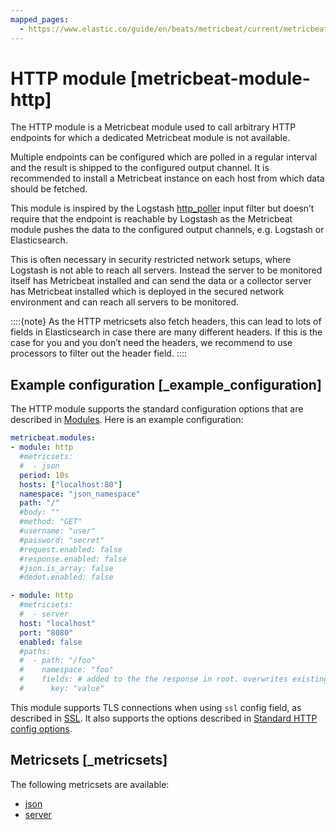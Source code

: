 ```yaml
---
mapped_pages:
  - https://www.elastic.co/guide/en/beats/metricbeat/current/metricbeat-module-http.html
---
```


<!-- This file is generated! See scripts/mage/docs_collector.go -->

# HTTP module [metricbeat-module-http]

The HTTP module is a Metricbeat module used to call arbitrary HTTP endpoints for which a dedicated Metricbeat module is not available.

Multiple endpoints can be configured which are polled in a regular interval and the result is shipped to the configured output channel. It is recommended to install a Metricbeat instance on each host from which data should be fetched.

This module is inspired by the Logstash [http_poller](logstash-docs-md://lsr/plugins-inputs-http_poller.md) input filter but doesn’t require that the endpoint is reachable by Logstash as the Metricbeat module pushes the data to the configured output channels, e.g. Logstash or Elasticsearch.

This is often necessary in security restricted network setups, where Logstash is not able to reach all servers. Instead the server to be monitored itself has Metricbeat installed and can send the data or a collector server has Metricbeat installed which is deployed in the secured network environment and can reach all servers to be monitored.

::::{note}
As the HTTP metricsets also fetch headers, this can lead to lots of fields in Elasticsearch in case there are many different headers. If this is the case for you and you don’t need the headers, we recommend to use processors to filter out the header field.
::::


## Example configuration [_example_configuration]

The HTTP module supports the standard configuration options that are described in [Modules](/reference/metricbeat/configuration-metricbeat.md). Here is an example configuration:

```yaml
metricbeat.modules:
- module: http
  #metricsets:
  #  - json
  period: 10s
  hosts: ["localhost:80"]
  namespace: "json_namespace"
  path: "/"
  #body: ""
  #method: "GET"
  #username: "user"
  #password: "secret"
  #request.enabled: false
  #response.enabled: false
  #json.is_array: false
  #dedot.enabled: false

- module: http
  #metricsets:
  #  - server
  host: "localhost"
  port: "8080"
  enabled: false
  #paths:
  #  - path: "/foo"
  #    namespace: "foo"
  #    fields: # added to the the response in root. overwrites existing fields
  #      key: "value"
```

This module supports TLS connections when using `ssl` config field, as described in [SSL](/reference/metricbeat/configuration-ssl.md). It also supports the options described in [Standard HTTP config options](/reference/metricbeat/configuration-metricbeat.md#module-http-config-options).


## Metricsets [_metricsets]

The following metricsets are available:

* [json](/reference/metricbeat/metricbeat-metricset-http-json.md)
* [server](/reference/metricbeat/metricbeat-metricset-http-server.md)

